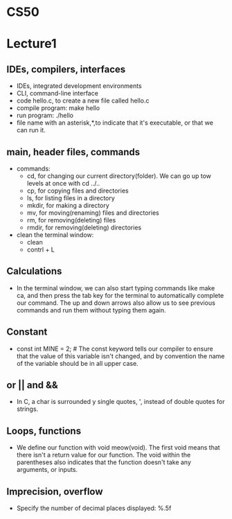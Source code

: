 # CS50
# Lecture1

## IDEs, compilers, interfaces

- IDEs, integrated development environments
- CLI, command-line interface
- code hello.c, to create a new file called hello.c
- compile program: make hello
- run program: ./hello
- file name with an asterisk,\*,to indicate that it's executable, or that we can run it.

## main, header files, commands

- commands:
  - cd, for changing our current directory(folder). We can go up tow levels at once with cd ../.. 
  - cp, for copying files and directories
  - ls, for listing files in a directory
  - mkdir, for making a directory
  - mv, for moving(renaming) files and directories
  - rm, for removing(deleting) files
  - rmdir, for removing(deleting) directories
- clean the terminal window:
  - clean 
  - contrl + L

## Calculations
- In the terminal window, we can also start typing commands like make ca, and then press the tab key for the terminal to automatically complete our command. The up and down arrows also allow us to see previous commands and run them without typing them again.

## Constant

- const int MINE = 2;  \# The const keyword tells our compiler to ensure that the value of this variable isn't changed, and by convention the name of the variable should be in all upper case.


## or ||  and &&
- In C, a char is surrounded y single quotes, ', instead of double quotes for strings.

## Loops, functions
- We define our function with void meow(void). The first void means that there isn't a return value for our function. The void within the parentheses also indicates that the function doesn't take any arguments, or inputs.

## Imprecision, overflow
- Specify the number of decimal places displayed: %.5f


